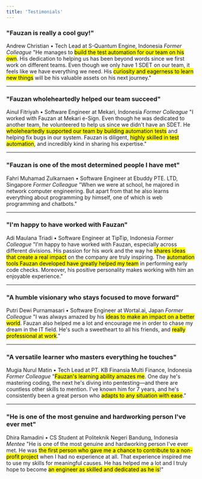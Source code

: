 ```yaml
---
title: 'Testimonials'
---
```

### "Fauzan is really a cool guy!"
Andrew Christian • Tech Lead at S-Quantum Engine, Indonesia
*Former Colleague*
"He manages to <mark>build the test automation for our team on his own</mark>. His dedication to helping us has been beyond words since we first work on different teams. Even though we only have 1 SDET on our team, it feels like we have everything we need. His <mark>curiosity and eagerness to learn new things</mark> will be his valuable assets on his next journey."

---
### "Fauzan wholeheartedly helped our team succeed"
Ainul Fitriyah • Software Engineer at Mekari, Indonesia
*Former Colleague*
"I worked with Fauzan at Mekari e-Sign. Even though he was dedicated to another team, he volunteered to help us since we didn't have an SDET. He <mark>wholeheartedly supported our team by building automation tests</mark> and helping fix bugs in our system. Fauzan is diligent, <mark>highly skilled in test automation</mark>, and incredibly kind in sharing his expertise."

---
### "Fauzan is one of the most determined people I have met"
Fahri Muhamad Zulkarnaen • Software Engineer at Ebuddy PTE. LTD, Singapore
*Former Colleague*
"When we were at school, he majored in network computer engineering. But apart from that he also learns everything about programming by himself, one of which is web programming and chatbots."

---
### "I'm happy to have worked with Fauzan"
Adi Maulana Triadi • Software Engineer at TipTip, Indonesia
*Former Colleague*
"I'm happy to have worked with Fauzan, especially across different divisions. His passion for his work and the way he <mark>shares ideas that create a real impact</mark> on the company are truly inspiring. The <mark>automation tools Fauzan developed have greatly helped my team</mark> in performing early code checks. Moreover, his positive personality makes working with him an enjoyable experience."

---
### "A humble visionary who stays focused to move forward"
Putri Dewi Purnamasari • Software Engineer at Wortal.ai, Japan
*Former Colleague*
"I was always amazed by his <mark>ideas to make an impact on a better world</mark>. Fauzan also helped me a lot and encourage me in order to chase my dream in the IT field. He's such a sweetheart to all his friends, and <mark>really professional at work</mark>."

---
### "A versatile learner who masters everything he touches"
Mugia Nurul Matin • Tech Lead at PT. KB Finansia Multi Finance, Indonesia
*Former Colleague*
"<mark>Fauzan's learning ability amazes me</mark>. One day he's mastering coding, the next he's diving into pentesting—and there are countless other skills to mention. I've known him for 7 years, and he's consistently been a great person who <mark>adapts to any situation with ease</mark>."

---
### "He is one of the most genuine and hardworking person I've ever met"
Dhira Ramadini • CS Student at Politeknik Negeri Bandung, Indonesia
*Mentee*
"He is one of the most genuine and hardworking person I've ever met. He was <mark>the first person who gave me a chance to contribute to a non-profit project</mark> when I had no experience at all. That experience inspired me to use my skills for meaningful causes. He has helped me a lot and I truly hope to become <mark>an engineer as skilled and dedicated as he is</mark>!"